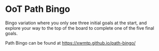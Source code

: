 # OoT Path Bingo

Bingo variation where you only see three initial goals at the start, and explore your way to the top of the board to complete one of the five final goals.

Path Bingo can be found at https://xwmtp.github.io/path-bingo/
